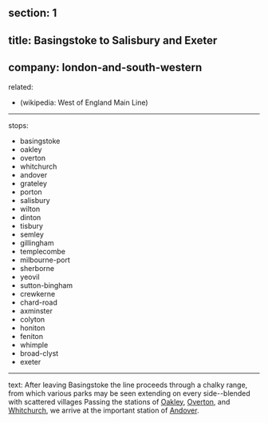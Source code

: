 ﻿section: 1
----
title: Basingstoke to Salisbury and Exeter
----
company: london-and-south-western
----
related:
- (wikipedia: West of England Main Line)
----
stops:
- basingstoke
- oakley
- overton
- whitchurch
- andover
- grateley
- porton
- salisbury
- wilton
- dinton
- tisbury
- semley
- gillingham
- templecombe
- milbourne-port
- sherborne
- yeovil
- sutton-bingham
- crewkerne
- chard-road
- axminster
- colyton
- honiton
- feniton
- whimple
- broad-clyst
- exeter
----
text: After leaving Basingstoke the line proceeds through a chalky range, from which various parks may be seen extending on every side--blended with scattered villages Passing the stations of [Oakley](/stations/oakley), [Overton](/stations/overton), and [Whitchurch](/stations/whitchurch), we arrive at the important station of [Andover](/stations/andover).
